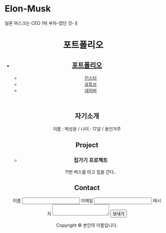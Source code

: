 # Elon-Musk
일론 머스크는 CEO 1위 부자-였던 것-ㅔ

<!DOCTYPE html>
<html>
<head>
	<meta charset="UTF-8">
	<title>포트폴리오</title>
</head>
<body>
	<header>
		<h1>포트폴리오</h1>
		<nav>
			<ul>
				<li><a href="<!DOCTYPE html>
<html>
<head>
	<meta charset="UTF-8">
	<title>포트폴리오</title>
</head>
<body>
	<header>
		<h1>포트폴리오</h1>
		<nav>
			<ul>
				<li><a href="https://www.instagram.com/">인스타</a></li>
				<li><a href="https://www.youtube.com/">유튜브</a></li>
				<li><a href="https://www.naver.com/">네이버</a></li>
			</ul>
		</nav>
	</header>
	<main>
		<section id="about">
			<h2>자기소개</h2>
			<p>이름 : 박성윤 / 나이 : 17살 / 용인거주</p>
		</section>
		<section id="project">
			<h2>Project</h2>
			<ul>
				<li>
					<h3>집가기 프로젝트</h3>
					<p>11번 버스를 타고 집을 간다..</p>
				</li>
			</ul>
		</section>
		<section id="contact">
			<h2>Contact</h2>
			<form>
				<label for="name">이름</label>
				<input type="text" id="name" name="name">
				<label for="email">이메일</label>
				<input type="email" id="email" name="email">
				<label for="message">메시지</label>
				<textarea id="message" name="message"></textarea>
				<button type="submit">보내기</button>
			</form>
		</section>
	</main>
	<footer>
		<p>Copyright &copy; 
			<script>
				document.write(new Date().getFullYear());
			</script> 
			본인의 이름입니다.</p>
	</footer>
</body>
</html>
